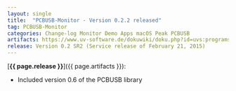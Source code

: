 ```yaml
---
layout: single
title:  "PCBUSB-Monitor - Version 0.2.2 released"
tag: PCBUSB-Monitor
categories: Change-log Monitor Demo Apps macOS Peak PCBUSB
artifacts: https://www.uv-software.de/dokuwiki/doku.php?id=uvs:programs:maccan_monitor_app
release: Version 0.2 SR2 (Service release of February 21, 2015)
---
```

[**{{ page.release }}**]({{ page.artifacts }}):

- Included version 0.6 of the PCBUSB library
